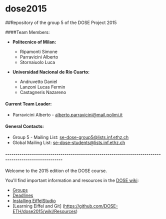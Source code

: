 # dose2015

##Repository of the group 5 of the DOSE Project 2015

####Team Members:

* **Politecnico of Milan:**
  * Ripamonti Simone 
  * Parravicini Alberto
  * Stornaiuolo Luca
  
* **Universidad Nacional de Río Cuarto:**
  * Andruvetto Daniel
  * Lanzoni Lucas Fermin
  * Castagneris Nazareno

#### Current Team Leader:
  * Parravicini Alberto - alberto.parravicini@mail.polimi.it
  
  
#### General Contacts:
  *  Group 5 - Mailing List: se-dose-group5@lists.inf.ethz.ch 
  *  Global Mailing List: se-dose-students@lists.inf.ethz.ch
  
#### --------------------------------------------------------------------------------------------------------


Welcome to the 2015 edition of the DOSE course.

You'll find important information and resources in the [DOSE wiki](https://github.com/DOSE-ETH/dose2015/wiki):

* [Groups](https://github.com/DOSE-ETH/dose2015/wiki/Groups)
* [Deadlines](https://github.com/DOSE-ETH/dose2015/wiki)
* [Installing EiffelStudio](https://github.com/DOSE-ETH/dose2015/wiki/Installing-EiffelStudio) 
* [Learning Eiffel and Git] (https://github.com/DOSE-ETH/dose2015/wiki/Resources)



